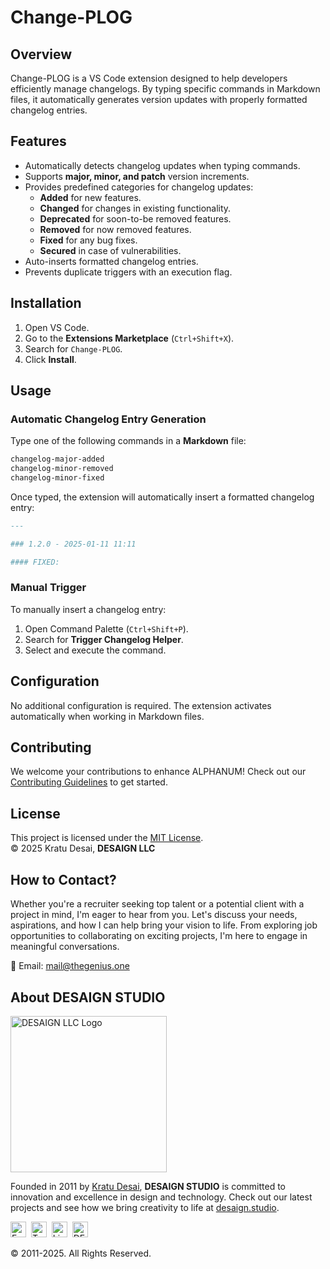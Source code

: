 # Change-PLOG

## Overview
Change-PLOG is a VS Code extension designed to help developers efficiently manage changelogs. By typing specific commands in Markdown files, it automatically generates version updates with properly formatted changelog entries.

## Features
- Automatically detects changelog updates when typing commands.
- Supports **major, minor, and patch** version increments.
- Provides predefined categories for changelog updates:
    - **Added** for new features.
    - **Changed** for changes in existing functionality.
    - **Deprecated** for soon-to-be removed features.
    - **Removed** for now removed features.
    - **Fixed** for any bug fixes.
    - **Secured** in case of vulnerabilities.
- Auto-inserts formatted changelog entries.
- Prevents duplicate triggers with an execution flag.

## Installation
1. Open VS Code.
2. Go to the **Extensions Marketplace** (`Ctrl+Shift+X`).
3. Search for `Change-PLOG`.
4. Click **Install**.

## Usage
### Automatic Changelog Entry Generation
Type one of the following commands in a **Markdown** file:
```sh
changelog-major-added
changelog-minor-removed
changelog-minor-fixed
```
Once typed, the extension will automatically insert a formatted changelog entry:
```markdown
---

### 1.2.0 - 2025-01-11 11:11

#### FIXED: 
```

### Manual Trigger
To manually insert a changelog entry:
1. Open Command Palette (`Ctrl+Shift+P`).
2. Search for **Trigger Changelog Helper**.
3. Select and execute the command.

## Configuration
No additional configuration is required. The extension activates automatically when working in Markdown files.



## **Contributing**

We welcome your contributions to enhance ALPHANUM! Check out our [Contributing Guidelines](https://github.com/kratuvwxyz/CONTRIBUTE) to get started.



## **License**

This project is licensed under the [MIT License](https://github.com/kratuvwxyz/LICENSE).  
© 2025 Kratu Desai, **DESAIGN LLC**



## **How to Contact?**

Whether you're a recruiter seeking top talent or a potential client with a project in mind, I'm eager to hear from you. Let's discuss your needs, aspirations, and how I can help bring your vision to life. From exploring job opportunities to collaborating on exciting projects, I'm here to engage in meaningful conversations.

📧 Email: [mail@thegenius.one](mailto:mail@thegenius.one?subject=Message%20from%20Github&body=Thank%20you%20for%20your%20time%20and%20consideration.%0A%0A%0APlease%20fill%20out%20the%20following%20information:%0A%0A%20*%20Full%20Name:%20%0A%0A%20*%20Are%20you%20a%20recruiter?%20(Yes/No):%20%0A%0A%20*%20LinkedIn%20Profile%20(Optional):%20%0A%0A%20*%20Company%20Name:%20%0A%0A%20*%20Company%20Location:%20%0A%0A%20*%20Email%20Address:%20%0A%0A%20*%20Phone%20Number%20(Optional):%20%0A%0A%20*%20Position%20Title:%20%0A%0A%20*%20Company%20Website:%20%0A%0A%20*%20Message%20or%20Reason%20for%20Contact:%20%0A%0A%20*%20Preferred%20Method%20of%20Contact:%20%0A%0A%20*%20How%20did%20you%20hear%20about%20me?%20(Optional):%20%0A%0A%20*%20Any%20Additional%20Information:%20%0A%0A)




## **About DESAIGN STUDIO**

<img src="https://desaign.app/clients/cli/images/logo/desaign-logo-black.png" alt="DESAIGN LLC Logo" width="250px">

Founded in 2011 by [Kratu Desai](https://desaigner.info), **DESAIGN STUDIO** is committed to innovation and excellence in design and technology. Check out our latest projects and see how we bring creativity to life at [desaign.studio](https://desaign.app).


<span><a href="https://www.facebook.com/desaignstudio" target="_blank" style="text-decoration:none;"><img src="https://desaign.app/clients/cli/images/1x/029-facebook.png" alt="Facebook" width="25" /></a></span>&#160;
<span><a href="https://www.twitter.com/desaignstudio" target="_blank" style="text-decoration:none;"><img src="https://desaign.app/clients/cli/images/1x/030-twitter.png" alt="Twitter" width="25" /></a></span>&#160;
<span><a href="https://www.linkedin.com/company/desaignstudio" target="_blank" style="text-decoration:none;"><img src="https://desaign.app/clients/cli/images/1x/038-linkedin.png" alt="LinkedIn" width="25" /></a></span>&#160;
<span><a href="https://desaigner.info" target="_blank" style="text-decoration:none;"><img src="https://desaign.app/clients/cli/images/1x/011-blog.png" alt="DESAIGNER Blog" width="25" /></a></span>

© 2011-2025. All Rights Reserved.